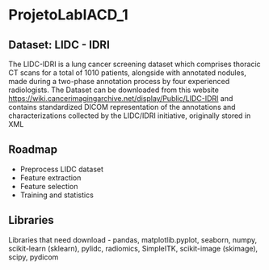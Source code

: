 # ProjetoLabIACD_1

##  Dataset: LIDC - IDRI 
The LIDC-IDRI is a lung cancer screening dataset which comprises thoracic CT
scans for a total of 1010 patients, alongside with annotated nodules, made during a two-phase annotation
process by four experienced radiologists. The Dataset can be downloaded from this website https://wiki.cancerimagingarchive.net/display/Public/LIDC-IDRI and contains standardized DICOM representation of the annotations and characterizations
collected by the LIDC/IDRI initiative, originally stored in XML

## Roadmap
- Preprocess LIDC dataset
- Feature extraction
- Feature selection
- Training and statistics

## Libraries
Libraries that need download - pandas, matplotlib.pyplot, seaborn, numpy, scikit-learn (sklearn), pylidc, radiomics, SimpleITK, scikit-image (skimage), scipy, pydicom
